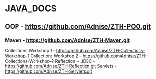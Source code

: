 # JAVA_DOCS
## OOP - https://github.com/Adnise/ZTH-POO.git
### Maven - https://github.com/Adnise/ZTH-Maven.git
Collections Workshop 1 - https://github.com/Adnise/ZTH-Collections-Workshop-1
Collections Workshop 2 - https://github.com/Adnise/ZTH-Collections-Workshop-2
Reflection + JDBC - https://github.com/Adnise/ZTH-Reflection.git
Servlets - https://github.com/Adnise/ZTH-Servlets.git
